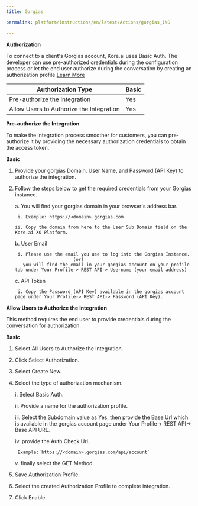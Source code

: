 ```yaml
---
title: Gorgias

permalink: platform/instructions/en/latest/Actions/gorgias_INS

---
```


<base target="_blank">




**Authorization**
 
To connect to a client's Gorgias account, Kore.ai uses Basic Auth. The developer can use pre-authorized credentials during the configuration process or let the end user authorize during the conversation by creating an authorization profile.[Learn More](https://developers.gorgias.com/docs/access-tokens-api-keys)
 
 
 |Authorization Type                      | Basic |
 |----------------------------------------|-------|
 |Pre-authorize the Integration           |  Yes  |
 |Allow Users to Authorize the Integration|  Yes  |

**Pre-authorize the Integration**
 
To make the integration process smoother for customers, you can pre-authorize it by providing the necessary authorization credentials to obtain the access token.

**Basic**
 
1. Provide your gorgias Domain, User Name, and Password (API Key) to authorize the integration.  
2. Follow the steps below to get the required credentials from your Gorgias instance.
 
   a. You will find your gorgias domain in your browser's address bar. 
 
        i. Example: https://<domain>.gorgias.com

       ii. Copy the domain from here to the User Sub Domain field on the Kore.ai XO Platform.
 
   b. User Email
 
        i. Please use the email you use to log into the Gorgias Instance.
                             (or)
          you will find the email in your gorgias account on your profile tab under Your Profile-> REST API-> Username (your email address)
 
   c. API Token
 
        i. Copy the Password (API Key) available in the gorgias account page under Your Profile-> REST API-> Password (API Key).
 
**Allow Users to Authorize the Integration**
 
This method requires the end user to provide credentials during the conversation for authorization.
 
**Basic**
 
1. Select All Users to Authorize the Integration.
 
2. Click Select Authorization.
 
3. Select Create New.
 
4. Select the type of authorization mechanism. 
 
   i.  Select Basic Auth. 
 
   ii.  Provide a name for the authorization profile.

   iii. Select the Subdomain value as Yes, then provide the Base Url which is available in the gorgias account page under Your Profile-> REST API-> Base API URL.

   iv. provide the Auth Check Url.

        Example:`https://<domain>.gorgias.com/api/account`
   
   v. finally select the GET Method.
 
6. Save Authorization Profile.
7. Select the created Authorization Profile to complete integration.
8. Click Enable.
